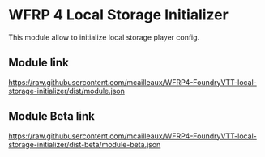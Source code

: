 # WFRP 4 Local Storage Initializer
This module allow to initialize local storage player config.

## Module link
https://raw.githubusercontent.com/mcailleaux/WFRP4-FoundryVTT-local-storage-initializer/dist/module.json

## Module Beta link
https://raw.githubusercontent.com/mcailleaux/WFRP4-FoundryVTT-local-storage-initializer/dist-beta/module-beta.json
